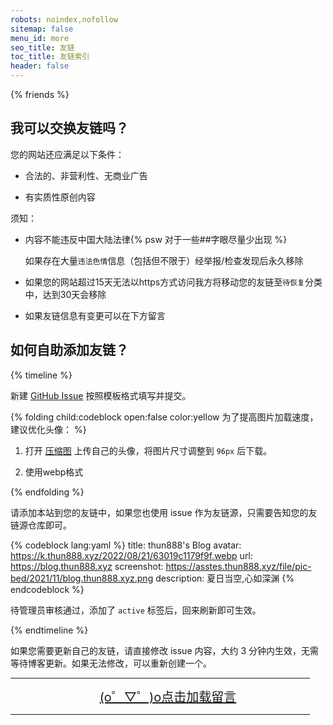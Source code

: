 ```yaml
---
robots: noindex,nofollow
sitemap: false
menu_id: more
seo_title: 友链
toc_title: 友链索引
header: false
---
```


{% friends %}

## 我可以交换友链吗？

您的网站还应满足以下条件：

- 合法的、非营利性、无商业广告

- 有实质性原创内容

须知：

- 内容不能违反中国大陆法律{% psw 对于一些##字眼尽量少出现 %}

  如果存在大量`违法色情`信息（包括但不限于）经举报/检查发现后永久移除

- 如果您的网站超过15天无法以https方式访问我方将移动您的友链至`待恢复`分类中，达到30天会移除

- 如果友链信息有变更可以在下方留言

## 如何自助添加友链？

{% timeline %}

<!-- node 第一步：新建 Issue -->

新建 [GitHub Issue](https://github.com/xaoxuu/friends/issues/) 按照模板格式填写并提交。

{% folding child:codeblock open:false color:yellow 为了提高图片加载速度，建议优化头像： %}

1. 打开 [压缩图](https://www.yasuotu.com/) 上传自己的头像，将图片尺寸调整到 `96px` 后下载。

2. 使用webp格式

{% endfolding %}

<!-- node 第二步：添加友链并等待管理员审核 -->

请添加本站到您的友链中，如果您也使用 issue 作为友链源，只需要告知您的友链源仓库即可。

{% codeblock lang:yaml %}
title: thun888's Blog
avatar: https://k.thun888.xyz/2022/08/21/63019c1179f9f.webp
url: https://blog.thun888.xyz
screenshot: https://asstes.thun888.xyz/file/pic-bed/2021/11/blog.thun888.xyz.png
description: 夏日当空,心如深渊
{% endcodeblock %}

待管理员审核通过，添加了 `active` 标签后，回来刷新即可生效。

{% endtimeline %}

如果您需要更新自己的友链，请直接修改 issue 内容，大约 3 分钟内生效，无需等待博客更新。如果无法修改，可以重新创建一个。

<HR width="95%" color=#987cb9 SIZE=3>
<a id="artalkup" href="javascript:load();" style="text-align: center;display:block;background-color:var(--link-hover-bg-color);font-size:20px">(o゜▽゜)o点击加载留言</a><span id="fileup" style="text-align: center;display:block;"></span>
<HR width="95%" color=#987cb9 SIZE=3>
<div id="Comments"></div>
<link href="https://cdn.bootcdn.net/ajax/libs/artalk/2.3.4/Artalk.min.css" rel="stylesheet">
<script src="https://cdn.bootcdn.net/ajax/libs/artalk/2.3.4/Artalk.js"></script>
<script>
function load(){var script=document.createElement("script");script.type="text/javascript";script.src='/js/artalkconfig.js';document.body.appendChild(script)}
</script>
